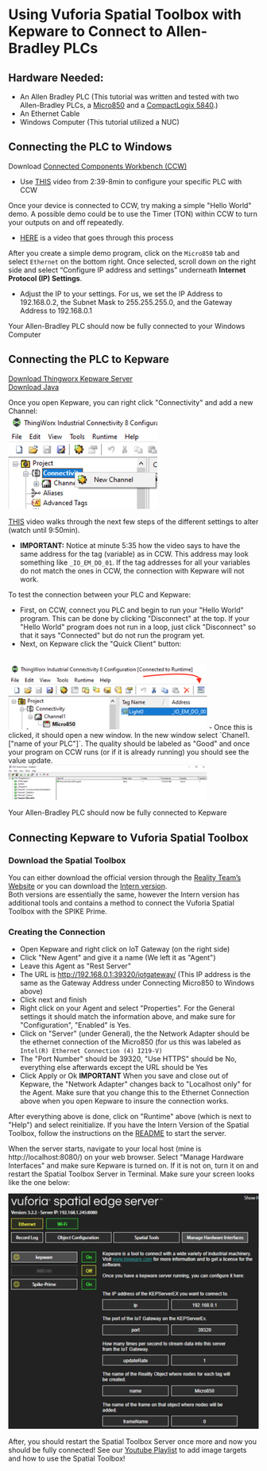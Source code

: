 # Using Vuforia Spatial Toolbox with Kepware to Connect to Allen-Bradley PLCs
 
## Hardware Needed: ### 
 - An Allen Bradley PLC (This tutorial was written and tested with two Allen-Bradley PLCs, a [Micro850](https://literature.rockwellautomation.com/idc/groups/literature/documents/um/2080-um002_-en-e.pdf ) and a [CompactLogix 5840](https://literature.rockwellautomation.com/idc/groups/literature/documents/um/5069-um002_-en-p.pdf).)
 - An Ethernet Cable  
 - Windows Computer (This tutorial utilized a NUC)  

## Connecting the PLC to Windows ### 
Download [Connected Components Workbench (CCW)](https://compatibility.rockwellautomation.com/Pages/MultiProductFindDownloads.aspx?crumb=112&refSoft=1&toggleState=&versions=57681) 
 - Use [THIS](https://www.youtube.com/watch?v=BU7O8KXfdPA&ab_channel=TimWilborne) video from 2:39-8min to configure your specific PLC with CCW

Once your device is connected to CCW, try making a simple "Hello World" demo. A possible demo could be to use the Timer (TON) within CCW to turn your outputs on and off repeatedly. 
 - [HERE](https://www.youtube.com/watch?v=CI7o78YogGw&ab_channel=InsightsInAutomation) is a video that goes through this process

After you create a simple demo program, click on the `Micro850` tab and select `Ethernet` on the bottom right. Once selected, scroll down on the right side and select “Configure IP address and settings” underneath **Internet Protocol (IP) Settings**.  
 - Adjust the IP to your settings. For us, we set the IP Address to 192.168.0.2, the Subnet Mask to 255.255.255.0, and the Gateway Address to 192.168.0.1 

Your Allen-Bradley PLC should now be fully connected to your Windows Computer

## Connecting the PLC to Kepware 

[Download Thingworx Kepware Server](https://developer.thingworx.com/en/platform)
<br />
[Download Java](https://java.com/en/download/manual.jsp)

Once you open Kepware, you can right click "Connectivity" and add a new Channel:
<br />
<img src="https://github.com/PTC-Academic/DX-Resources/blob/master/images/VST-PLC-image001.png" alt="Adding a new Channel on Kepware" width="300">

[THIS](https://www.youtube.com/watch?v=KRFA9YutiUs&ab_channel=LearnWithPro-Tutorial ) video walks through the next few steps of the different settings to alter (watch until 9:50min).
 - **IMPORTANT:** Notice at minute 5:35 how the video says to have the same address for the tag (variable) as in CCW. This address may look something like `_IO_EM_DO_01`. If the tag addresses for all your variables do not match the ones in CCW, the connection with Kepware will not work. 

To test the connection between your PLC and Kepware:
 - First, on CCW, connect you PLC and begin to run your "Hello World" program. This can be done by clicking "Disconnect" at the top. If your "Hello World" program does not run in a loop, just click "Disconnect" so that it says "Connected" but do not run the program yet. 
 - Next, on Kepware click the "Quick Client" button:
 <br />
<img src="https://github.com/PTC-Academic/DX-Resources/blob/master/images/VST-PLC-image002.png" alt="Quick Client Button" width="400">
 - Once this is clicked, it should open a new window. In the new window select `Chanel1.["name of your PLC"]`. The quality should be labeled as "Good" and once your program on CCW runs (or if it is already running) you should see the value update.
 <br />
<img src="https://github.com/PTC-Academic/DX-Resources/blob/master/images/VST-PLC-image003.png" alt="Quick Client Pannel" width="400">

Your Allen-Bradley PLC should now be fully connected to Kepware

## Connecting Kepware to Vuforia Spatial Toolbox 

### Download the Spatial Toolbox 

You can either download the official version through the [Reality Team’s Website](https://spatialtoolbox.vuforia.com/) or you can download the [Intern version](https://github.com/PTC-Academic/SpatialToolbox-Windows-Interns).  
Both versions are essentially the same, however the Intern version has additional tools and contains a method to connect the Vuforia Spatial Toolbox with the SPIKE Prime.   

### Creating the Connection
 - Open Kepware and right click on IoT Gateway (on the right side)
 - Click "New Agent" and give it a name (We left it as "Agent")
 - Leave this Agent as "Rest Server" 
 - The URL is http://192.168.0.1:39320/iotgateway/ (This IP address is the same as the Gateway Address under Connecting Micro850 to Windows above)  
 - Click next and finish
 - Right click on your Agent and select "Properties". For the General settings it should match the information above, and make sure for "Configuration", "Enabled" is Yes. 
 - Click on "Server" (under General), the the Network Adapter should be the ethernet connection of the Micro850 (for us this was labeled as `Intel(R) Ethernet Connection (4) I219-V)`
 - The "Port Number" should be 39320, "Use HTTPS" should be No, everything else afterwards except the URL should be Yes
 - Click Apply or Ok
**IMPORTANT** When you save and close out of Kepware, the "Network Adapter" changes back to "Localhost only" for the Agent. Make sure that you change this to the Ethernet Connection above when you open Kepware to insure the connection works. 

After everything above is done, click on "Runtime" above (which is next to "Help") and select reinitialize. If you have the Intern Version of the Spatial Toolbox, follow the instructions on the [README](https://github.com/PTC-Academic/SpatialToolbox-Windows-Interns) to start the server.

When the server starts, navigate to your local host (mine is http://localhost:8080/) on your web browser. Select "Manage Hardware Interfaces" and make sure Kepware is turned on. If it is not on, turn it on and restart the Spatial Toolbox Server in Terminal. Make sure your screen looks like the one below: 

<img src="https://github.com/PTC-Academic/DX-Resources/blob/master/images/VST-PLC-image004.png" alt="Quick Client Pannel" width="600">

After, you should restart the Spatial Toolbox Server once more and now you should be fully connected! See our [Youtube Playlist](https://www.youtube.com/watch?v=TBEV5K3dprA&list=PLhL0fv9JyKMaWhaHmm21J6mgpp841zYYw&index=2&ab_channel=CEEOInnovations) to add image targets and how to use the Spatial Toolbox! 
 
